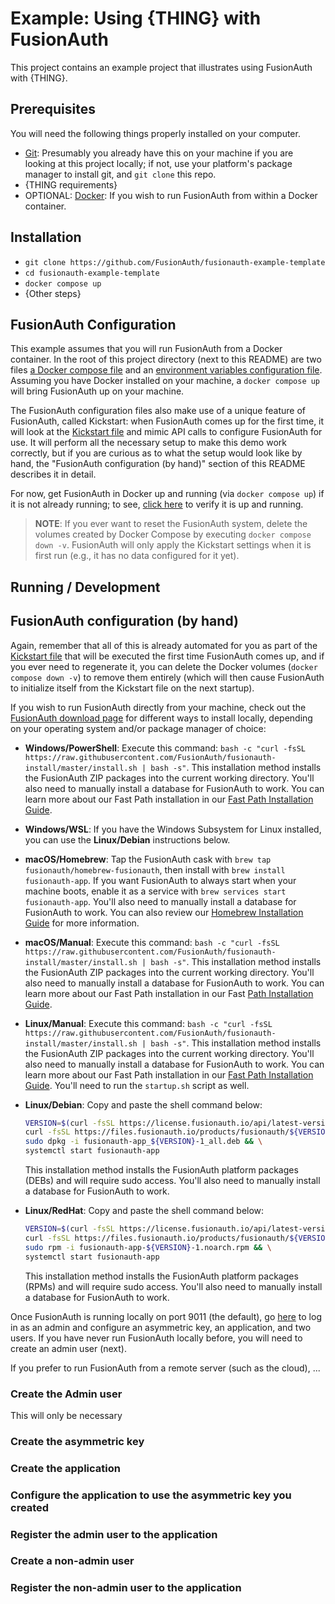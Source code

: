 # Example: Using {THING} with FusionAuth
This project contains an example project that illustrates using FusionAuth with {THING}.

## Prerequisites
You will need the following things properly installed on your computer.

* [Git](http://git-scm.com/): Presumably you already have this on your machine if you are looking at this project locally; if not, use your platform's package manager to install git, and `git clone` this repo.
* {THING requirements}
* OPTIONAL: [Docker](https://www.docker.com): If you wish to run FusionAuth from within a Docker container.

## Installation
* `git clone https://github.com/FusionAuth/fusionauth-example-template`
* `cd fusionauth-example-template`
* `docker compose up`
* {Other steps}

## FusionAuth Configuration
This example assumes that you will run FusionAuth from a Docker container. In the root of this project directory (next to this README) are two files [a Docker compose file](./docker-compose.yml) and an [environment variables configuration file](./.env). Assuming you have Docker installed on your machine, a `docker compose up` will bring FusionAuth up on your machine.

The FusionAuth configuration files also make use of a unique feature of FusionAuth, called Kickstart: when FusionAuth comes up for the first time, it will look at the [Kickstart file](./kickstart/kickstart.json) and mimic API calls to configure FusionAuth for use. It will perform all the necessary setup to make this demo work correctly, but if you are curious as to what the setup would look like by hand, the "FusionAuth configuration (by hand)" section of this README describes it in detail.

For now, get FusionAuth in Docker up and running (via `docker compose up`) if it is not already running; to see, [click here](http://localhost:9011/) to verify it is up and running.

> **NOTE**: If you ever want to reset the FusionAuth system, delete the volumes created by Docker Compose by executing `docker compose down -v`. FusionAuth will only apply the Kickstart settings when it is first run (e.g., it has no data configured for it yet).


## Running / Development



## FusionAuth configuration (by hand)
Again, remember that all of this is already automated for you as part of the [Kickstart file](kickstart/kickstart.json) that will be executed the first time FusionAuth comes up, and if you ever need to regenerate it, you can delete the Docker volumes (`docker compose down -v`) to remove them entirely (which will then cause FusionAuth to initialize itself from the Kickstart file on the next startup).

If you wish to run FusionAuth directly from your machine, check out the [FusionAuth download page](https://fusionauth.io/download) for different ways to install locally, depending on your operating system and/or package manager of choice:

* **Windows/PowerShell**: Execute this command: `bash -c "curl -fsSL https://raw.githubusercontent.com/FusionAuth/fusionauth-install/master/install.sh | bash -s"`. This installation method installs the FusionAuth ZIP packages into the current working directory. You'll also need to manually install a database for FusionAuth to work. You can learn more about our Fast Path installation in our [Fast Path Installation Guide](https://fusionauth.io/docs/v1/tech/installation-guide/fast-path).

* **Windows/WSL**: If you have the Windows Subsystem for Linux installed, you can use the **Linux/Debian** instructions below.

* **macOS/Homebrew**: Tap the FusionAuth cask with `brew tap fusionauth/homebrew-fusionauth`, then install with `brew install fusionauth-app`. If you want FusionAuth to always start when your machine boots, enable it as a service with `brew services start fusionauth-app`. You'll also need to manually install a database for FusionAuth to work. You can also review our [Homebrew Installation Guide](https://fusionauth.io/docs/v1/tech/installation-guide/homebrew) for more information.

* **macOS/Manual**: Execute this command: `bash -c "curl -fsSL https://raw.githubusercontent.com/FusionAuth/fusionauth-install/master/install.sh | bash -s"`. This installation method installs the FusionAuth ZIP packages into the current working directory. You'll also need to manually install a database for FusionAuth to work. You can learn more about our Fast Path installation in our Fast [Path Installation Guide](https://fusionauth.io/docs/v1/tech/installation-guide/fast-path).

* **Linux/Manual**: Execute this command: `bash -c "curl -fsSL https://raw.githubusercontent.com/FusionAuth/fusionauth-install/master/install.sh | bash -s"`. This installation method installs the FusionAuth ZIP packages into the current working directory. You'll also need to manually install a database for FusionAuth to work. You can learn more about our Fast Path installation in our [Fast Path Installation Guide](https://fusionauth.io/docs/v1/tech/installation-guide/fast-path). You'll need to run the `startup.sh` script as well.

* **Linux/Debian**: Copy and paste the shell command below:

    ```bash
    VERSION=$(curl -fsSL https://license.fusionauth.io/api/latest-version) && \
    curl -fsSL https://files.fusionauth.io/products/fusionauth/${VERSION}/fusionauth-app_${VERSION}-1_all.deb > fusionauth-app_${VERSION}-1_all.deb && \
    sudo dpkg -i fusionauth-app_${VERSION}-1_all.deb && \
    systemctl start fusionauth-app
    ```

  This installation method installs the FusionAuth platform packages (DEBs) and will require sudo access. You'll also need to manually install a database for FusionAuth to work.

* **Linux/RedHat**: Copy and paste the shell command below:

    ```bash
    VERSION=$(curl -fsSL https://license.fusionauth.io/api/latest-version) && \
    curl -fsSL https://files.fusionauth.io/products/fusionauth/${VERSION}/fusionauth-app-${VERSION}-1.noarch.rpm > fusionauth-app-${VERSION}-1.noarch.rpm && \
    sudo rpm -i fusionauth-app-${VERSION}-1.noarch.rpm && \
    systemctl start fusionauth-app
    ```

  This installation method installs the FusionAuth platform packages (RPMs) and will require sudo access. You'll also need to manually install a database for FusionAuth to work.

Once FusionAuth is running locally on port 9011 (the default), go [here](http://localhost:9011/admin) to log in as an admin and configure an asymmetric key, an application, and two users. If you have never run FusionAuth locally before, you will need to create an admin user (next).

If you prefer to run FusionAuth from a remote server (such as the cloud), ...

### Create the Admin user
This will only be necessary

### Create the asymmetric key

### Create the application

### Configure the application to use the asymmetric key you created

### Register the admin user to the application

### Create a non-admin user

### Register the non-admin user to the application






